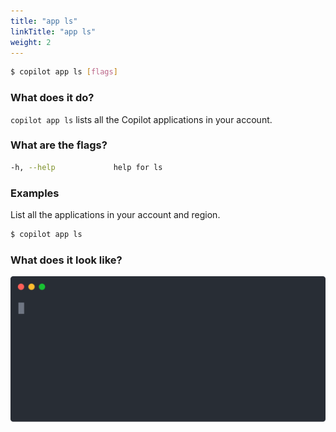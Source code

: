 ```yaml
---
title: "app ls"
linkTitle: "app ls"
weight: 2
---
```


```bash
$ copilot app ls [flags]
```

### What does it do?

`copilot app ls` lists all the Copilot applications in your account.

### What are the flags?

```bash
-h, --help             help for ls
```

### Examples
List all the applications in your account and region.
```bash
$ copilot app ls
```

### What does it look like?
<img class="img-fluid" src="https://raw.githubusercontent.com/kohidave/copilot-demos/master/app-ls.svg?sanitize=true" style="margin-bottom: 20px;">
